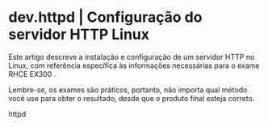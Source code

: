 # dev.httpd | Configuração do servidor HTTP Linux

Este artigo descreve a instalação e configuração de um servidor HTTP no Linux, com referência específica às informações necessárias para o exame RHCE EX300 .

Lembre-se, os exames são práticos, portanto, não importa qual método você use para obter o resultado, desde que o produto final esteja correto.


httpd
